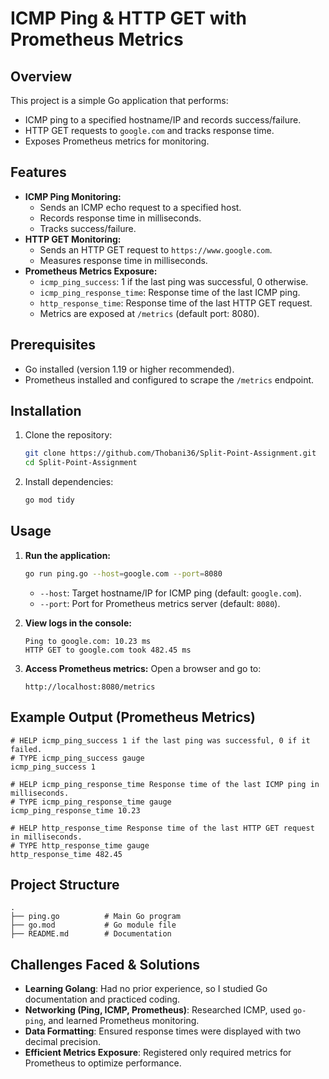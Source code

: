 # ICMP Ping & HTTP GET with Prometheus Metrics

## Overview
This project is a simple Go application that performs:
- ICMP ping to a specified hostname/IP and records success/failure.
- HTTP GET requests to `google.com` and tracks response time.
- Exposes Prometheus metrics for monitoring.

## Features
- **ICMP Ping Monitoring:**
  - Sends an ICMP echo request to a specified host.
  - Records response time in milliseconds.
  - Tracks success/failure.
- **HTTP GET Monitoring:**
  - Sends an HTTP GET request to `https://www.google.com`.
  - Measures response time in milliseconds.
- **Prometheus Metrics Exposure:**
  - `icmp_ping_success`: 1 if the last ping was successful, 0 otherwise.
  - `icmp_ping_response_time`: Response time of the last ICMP ping.
  - `http_response_time`: Response time of the last HTTP GET request.
  - Metrics are exposed at `/metrics` (default port: 8080).

## Prerequisites
- Go installed (version 1.19 or higher recommended).
- Prometheus installed and configured to scrape the `/metrics` endpoint.

## Installation
1. Clone the repository:
   ```sh
   git clone https://github.com/Thobani36/Split-Point-Assignment.git
   cd Split-Point-Assignment
   ```
2. Install dependencies:
   ```sh
   go mod tidy
   ```

## Usage
1. **Run the application:**
   ```sh
   go run ping.go --host=google.com --port=8080
   ```
   - `--host`: Target hostname/IP for ICMP ping (default: `google.com`).
   - `--port`: Port for Prometheus metrics server (default: `8080`).

2. **View logs in the console:**
   ```
   Ping to google.com: 10.23 ms
   HTTP GET to google.com took 482.45 ms
   ```

3. **Access Prometheus metrics:**
   Open a browser and go to:
   ```
   http://localhost:8080/metrics
   ```

## Example Output (Prometheus Metrics)
```
# HELP icmp_ping_success 1 if the last ping was successful, 0 if it failed.
# TYPE icmp_ping_success gauge
icmp_ping_success 1

# HELP icmp_ping_response_time Response time of the last ICMP ping in milliseconds.
# TYPE icmp_ping_response_time gauge
icmp_ping_response_time 10.23

# HELP http_response_time Response time of the last HTTP GET request in milliseconds.
# TYPE http_response_time gauge
http_response_time 482.45
```

## Project Structure
```
.
├── ping.go          # Main Go program
├── go.mod           # Go module file
├── README.md        # Documentation
```

## Challenges Faced & Solutions
- **Learning Golang**: Had no prior experience, so I studied Go documentation and practiced coding.
- **Networking (Ping, ICMP, Prometheus)**: Researched ICMP, used `go-ping`, and learned Prometheus monitoring.
- **Data Formatting**: Ensured response times were displayed with two decimal precision.
- **Efficient Metrics Exposure**: Registered only required metrics for Prometheus to optimize performance.


